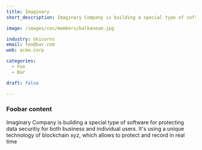 ```yaml
---
title: Imaginary
short_description: Imaginary Company is building a special type of software

image: /images/coc/members/balkaneum.jpg

industry: Unicorns
email: foo@bar.com
web: acme.corp

categories:
  - Foo
  - Bar

draft: false

---
```


### Foobar content

Imaginary Company is building a special type of software for protecting data securitiy for both business and individual users.
It's using a unique technology of blockchain xyz, which allows to protect and record in real time
